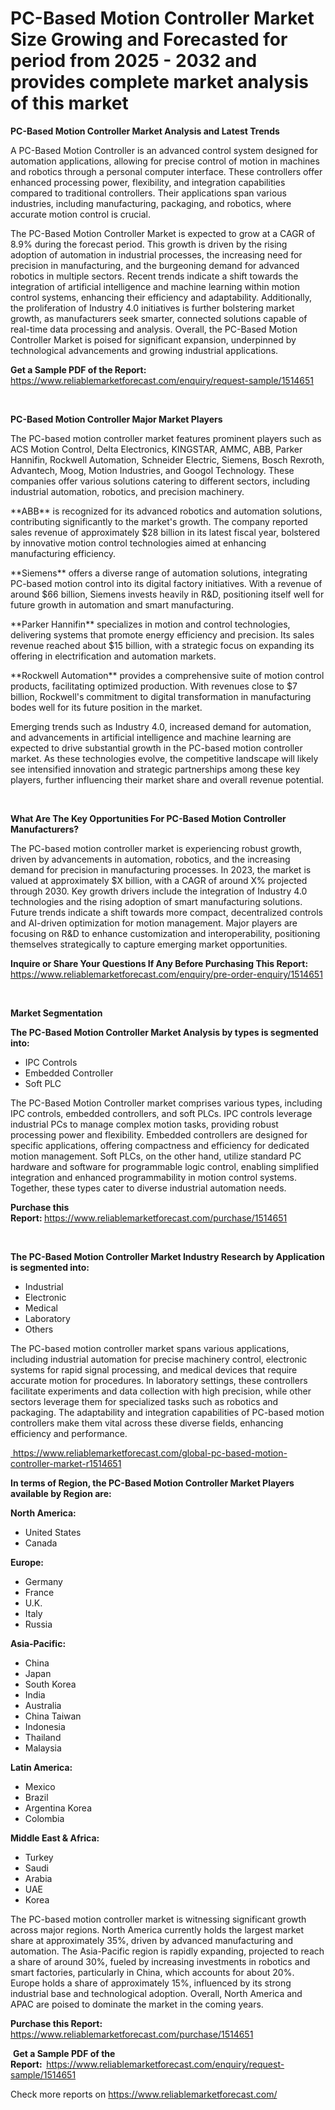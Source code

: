 <p><h1>PC-Based Motion Controller Market Size Growing and Forecasted for period from 2025 - 2032 and provides complete market analysis of this market</h1></p><p><strong>PC-Based Motion Controller Market Analysis and Latest Trends</strong></p>
<p><p>A PC-Based Motion Controller is an advanced control system designed for automation applications, allowing for precise control of motion in machines and robotics through a personal computer interface. These controllers offer enhanced processing power, flexibility, and integration capabilities compared to traditional controllers. Their applications span various industries, including manufacturing, packaging, and robotics, where accurate motion control is crucial.</p><p>The PC-Based Motion Controller Market is expected to grow at a CAGR of 8.9% during the forecast period. This growth is driven by the rising adoption of automation in industrial processes, the increasing need for precision in manufacturing, and the burgeoning demand for advanced robotics in multiple sectors. Recent trends indicate a shift towards the integration of artificial intelligence and machine learning within motion control systems, enhancing their efficiency and adaptability. Additionally, the proliferation of Industry 4.0 initiatives is further bolstering market growth, as manufacturers seek smarter, connected solutions capable of real-time data processing and analysis. Overall, the PC-Based Motion Controller Market is poised for significant expansion, underpinned by technological advancements and growing industrial applications.</p></p>
<p><strong>Get a Sample PDF of the Report:&nbsp;</strong> <a href="https://www.reliablemarketforecast.com/enquiry/request-sample/1514651?utm_campaign=1929&utm_medium=2&utm_source=Github&utm_content=ia&utm_term=17012025&utm_id=pc-based-motion-controller">https://www.reliablemarketforecast.com/enquiry/request-sample/1514651</a></p>
<p>&nbsp;</p>
<p><strong>PC-Based Motion Controller Major Market Players</strong></p>
<p><p>The PC-based motion controller market features prominent players such as ACS Motion Control, Delta Electronics, KINGSTAR, AMMC, ABB, Parker Hannifin, Rockwell Automation, Schneider Electric, Siemens, Bosch Rexroth, Advantech, Moog, Motion Industries, and Googol Technology. These companies offer various solutions catering to different sectors, including industrial automation, robotics, and precision machinery.</p><p>**ABB** is recognized for its advanced robotics and automation solutions, contributing significantly to the market's growth. The company reported sales revenue of approximately $28 billion in its latest fiscal year, bolstered by innovative motion control technologies aimed at enhancing manufacturing efficiency.</p><p>**Siemens** offers a diverse range of automation solutions, integrating PC-based motion control into its digital factory initiatives. With a revenue of around $66 billion, Siemens invests heavily in R&D, positioning itself well for future growth in automation and smart manufacturing.</p><p>**Parker Hannifin** specializes in motion and control technologies, delivering systems that promote energy efficiency and precision. Its sales revenue reached about $15 billion, with a strategic focus on expanding its offering in electrification and automation markets.</p><p>**Rockwell Automation** provides a comprehensive suite of motion control products, facilitating optimized production. With revenues close to $7 billion, Rockwell's commitment to digital transformation in manufacturing bodes well for its future position in the market.</p><p>Emerging trends such as Industry 4.0, increased demand for automation, and advancements in artificial intelligence and machine learning are expected to drive substantial growth in the PC-based motion controller market. As these technologies evolve, the competitive landscape will likely see intensified innovation and strategic partnerships among these key players, further influencing their market share and overall revenue potential.</p></p>
<p>&nbsp;</p>
<p><strong>What Are The Key Opportunities For PC-Based Motion Controller Manufacturers?</strong></p>
<p><p>The PC-based motion controller market is experiencing robust growth, driven by advancements in automation, robotics, and the increasing demand for precision in manufacturing processes. In 2023, the market is valued at approximately $X billion, with a CAGR of around X% projected through 2030. Key growth drivers include the integration of Industry 4.0 technologies and the rising adoption of smart manufacturing solutions. Future trends indicate a shift towards more compact, decentralized controls and AI-driven optimization for motion management. Major players are focusing on R&D to enhance customization and interoperability, positioning themselves strategically to capture emerging market opportunities.</p></p>
<p><strong>Inquire or Share Your Questions If Any Before Purchasing This Report:</strong> <a href="https://www.reliablemarketforecast.com/enquiry/pre-order-enquiry/1514651?utm_campaign=1929&utm_medium=2&utm_source=Github&utm_content=ia&utm_term=17012025&utm_id=pc-based-motion-controller">https://www.reliablemarketforecast.com/enquiry/pre-order-enquiry/1514651</a></p>
<p>&nbsp;</p>
<p><strong>Market Segmentation</strong></p>
<p><strong>The PC-Based Motion Controller Market Analysis by types is segmented into:</strong></p>
<p><ul><li>IPC Controls</li><li>Embedded Controller</li><li>Soft PLC</li></ul></p>
<p><p>The PC-Based Motion Controller market comprises various types, including IPC controls, embedded controllers, and soft PLCs. IPC controls leverage industrial PCs to manage complex motion tasks, providing robust processing power and flexibility. Embedded controllers are designed for specific applications, offering compactness and efficiency for dedicated motion management. Soft PLCs, on the other hand, utilize standard PC hardware and software for programmable logic control, enabling simplified integration and enhanced programmability in motion control systems. Together, these types cater to diverse industrial automation needs.</p></p>
<p><strong>Purchase this Report:&nbsp;</strong><a href="https://www.reliablemarketforecast.com/purchase/1514651?utm_campaign=1929&utm_medium=2&utm_source=Github&utm_content=ia&utm_term=17012025&utm_id=pc-based-motion-controller">https://www.reliablemarketforecast.com/purchase/1514651</a></p>
<p>&nbsp;</p>
<p><strong>The PC-Based Motion Controller Market Industry Research by Application is segmented into:</strong></p>
<p><ul><li>Industrial</li><li>Electronic</li><li>Medical</li><li>Laboratory</li><li>Others</li></ul></p>
<p><p>The PC-based motion controller market spans various applications, including industrial automation for precise machinery control, electronic systems for rapid signal processing, and medical devices that require accurate motion for procedures. In laboratory settings, these controllers facilitate experiments and data collection with high precision, while other sectors leverage them for specialized tasks such as robotics and packaging. The adaptability and integration capabilities of PC-based motion controllers make them vital across these diverse fields, enhancing efficiency and performance.</p></p>
<p><a href="https://www.reliablemarketforecast.com/global-pc-based-motion-controller-market-r1514651?utm_campaign=1929&utm_medium=2&utm_source=Github&utm_content=ia&utm_term=17012025&utm_id=pc-based-motion-controller">&nbsp;https://www.reliablemarketforecast.com/global-pc-based-motion-controller-market-r1514651</a></p>
<p><strong>In terms of Region, the PC-Based Motion Controller Market Players available by Region are:</strong></p>
<p>
    <p> <strong> North America: </strong>
        <ul>
            <li>United States</li>
            <li>Canada</li>
        </ul>
        </p> 
    <p> <strong> Europe: </strong>
        <ul>
            <li>Germany</li>
            <li>France</li>
            <li>U.K.</li>
            <li>Italy</li>
            <li>Russia</li>
        </ul>
        </p> 
    <p> <strong> Asia-Pacific: </strong>
        <ul>
            <li>China</li>
            <li>Japan</li>
            <li>South Korea</li>
            <li>India</li>
            <li>Australia</li>
            <li>China Taiwan</li>
            <li>Indonesia</li>
            <li>Thailand</li>
            <li>Malaysia</li>
        </ul>
        </p> 
    <p> <strong> Latin America: </strong>
        <ul>
            <li>Mexico</li>
            <li>Brazil</li>
            <li>Argentina Korea</li>
            <li>Colombia</li>
        </ul>
        </p> 
    <p> <strong> Middle East & Africa: </strong>
        <ul>
            <li>Turkey</li>
            <li>Saudi</li>
            <li>Arabia</li>
            <li>UAE</li>
            <li>Korea</li>
        </ul>
    </p>
    </p>
<p><p>The PC-based motion controller market is witnessing significant growth across major regions. North America currently holds the largest market share at approximately 35%, driven by advanced manufacturing and automation. The Asia-Pacific region is rapidly expanding, projected to reach a share of around 30%, fueled by increasing investments in robotics and smart factories, particularly in China, which accounts for about 20%. Europe holds a share of approximately 15%, influenced by its strong industrial base and technological adoption. Overall, North America and APAC are poised to dominate the market in the coming years.</p></p>
<p><strong>Purchase this Report: </strong><a href="https://www.reliablemarketforecast.com/purchase/1514651?utm_campaign=1929&utm_medium=2&utm_source=Github&utm_content=ia&utm_term=17012025&utm_id=pc-based-motion-controller">https://www.reliablemarketforecast.com/purchase/1514651</a></p>
<p>&nbsp;<strong>Get a Sample PDF of the Report:&nbsp;&nbsp;</strong><a href="https://www.reliablemarketforecast.com/enquiry/request-sample/1514651?utm_campaign=1929&utm_medium=2&utm_source=Github&utm_content=ia&utm_term=17012025&utm_id=pc-based-motion-controller">https://www.reliablemarketforecast.com/enquiry/request-sample/1514651</a></p>
<p><strong></strong></p>
<p>Check more reports on <a href="https://www.reliablemarketforecast.com/?utm_campaign=1929&utm_medium=2&utm_source=Github&utm_content=ia&utm_term=17012025&utm_id=pc-based-motion-controller">https://www.reliablemarketforecast.com/</a></p>